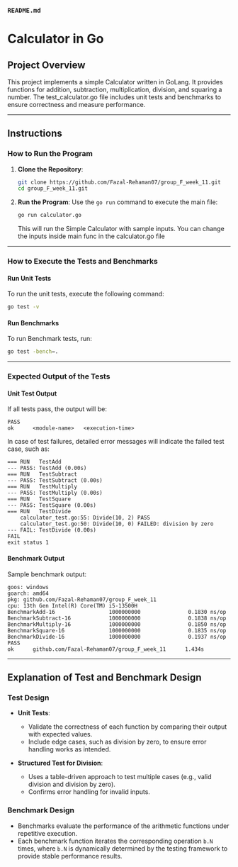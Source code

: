 ### `README.md`

# Calculator in Go

## **Project Overview**
This project implements a simple Calculator written in GoLang. It provides functions for addition, subtraction, multiplication, division, and squaring a number. The test_calculator.go file includes unit tests and benchmarks to ensure correctness and measure performance.

---

## **Instructions**

### **How to Run the Program**
1. **Clone the Repository**:
   ```bash
   git clone https://github.com/Fazal-Rehaman07/group_F_week_11.git
   cd group_F_week_11.git
   ```
2. **Run the Program**:
   Use the `go run` command to execute the main file:
   ```bash
   go run calculator.go
   ```
   This will run the Simple Calculator with sample inputs. You can change the inputs inside main func in the calculator.go file

---

### **How to Execute the Tests and Benchmarks**

#### **Run Unit Tests**
To run the unit tests, execute the following command:
```bash
go test -v
```

#### **Run Benchmarks**
To run Benchmark tests, run:
```bash
go test -bench=.
```

---

### **Expected Output of the Tests**

#### **Unit Test Output**
If all tests pass, the output will be:
```
PASS
ok  	<module-name>	<execution-time>
```

In case of test failures, detailed error messages will indicate the failed test case, such as:
```
=== RUN   TestAdd
--- PASS: TestAdd (0.00s)
=== RUN   TestSubtract
--- PASS: TestSubtract (0.00s)
=== RUN   TestMultiply
--- PASS: TestMultiply (0.00s)
=== RUN   TestSquare
--- PASS: TestSquare (0.00s)
=== RUN   TestDivide
    calculator_test.go:55: Divide(10, 2) PASS
    calculator_test.go:50: Divide(10, 0) FAILED: division by zero
--- FAIL: TestDivide (0.00s)
FAIL
exit status 1

```

#### **Benchmark Output**
Sample benchmark output:
```
goos: windows
goarch: amd64
pkg: github.com/Fazal-Rehaman07/group_F_week_11
cpu: 13th Gen Intel(R) Core(TM) i5-13500H
BenchmarkAdd-16                 1000000000               0.1830 ns/op
BenchmarkSubtract-16            1000000000               0.1838 ns/op
BenchmarkMultiply-16            1000000000               0.1850 ns/op
BenchmarkSquare-16              1000000000               0.1835 ns/op
BenchmarkDivide-16              1000000000               0.1937 ns/op
PASS
ok      github.com/Fazal-Rehaman07/group_F_week_11      1.434s

```

---

## **Explanation of Test and Benchmark Design**

### **Test Design**
- **Unit Tests**:
  - Validate the correctness of each function by comparing their output with expected values.
  - Include edge cases, such as division by zero, to ensure error handling works as intended.

- **Structured Test for Division**:
  - Uses a table-driven approach to test multiple cases (e.g., valid division and division by zero).
  - Confirms error handling for invalid inputs.

### **Benchmark Design**
- Benchmarks evaluate the performance of the arithmetic functions under repetitive execution.
- Each benchmark function iterates the corresponding operation `b.N` times, where `b.N` is dynamically determined by the testing framework to provide stable performance results.

